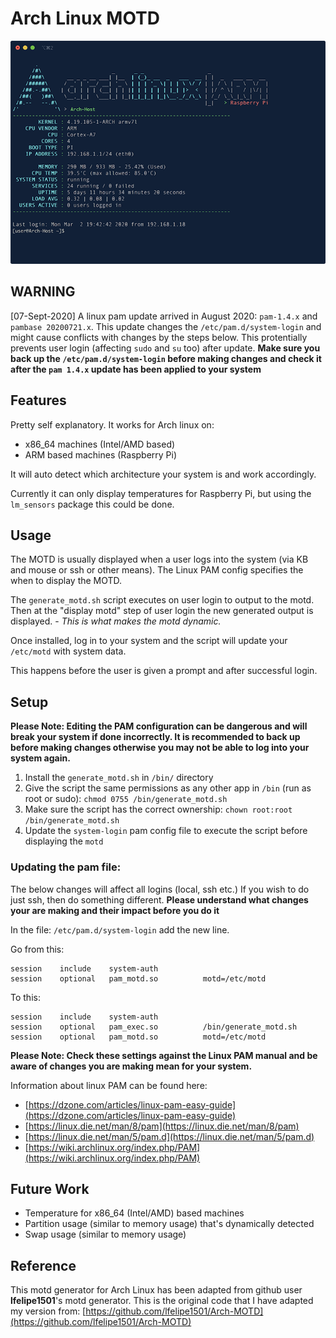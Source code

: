 # Arch Linux MOTD

![Screenshot of MOTD](screenshot/Arch-Host_motd.png)

## WARNING
[07-Sept-2020] A linux pam update arrived in August 2020: `pam-1.4.x` and `pambase 20200721.x`. This update changes the `/etc/pam.d/system-login` and might cause conflicts with changes by the steps below. This protentially prevents user login (affecting `sudo` and `su` too) after update. **Make sure you back up the `/etc/pam.d/system-login` before making changes and check it after the `pam 1.4.x` update has been applied to your system**

## Features
Pretty self explanatory. It works for Arch linux on:
-  x86_64 machines (Intel/AMD based)
-  ARM based machines (Raspberry Pi) 

It will auto detect which architecture your system is and work accordingly.

Currently it can only display temperatures for Raspberry Pi, but using the `lm_sensors` package this could be done.

## Usage
The MOTD is usually displayed when a user logs into the system (via KB and mouse or ssh or other means). The Linux PAM config specifies the when to display the MOTD. 

The `generate_motd.sh` script executes on user login to output to the motd. Then at the "display motd" step of user login the new generated output is displayed. - _This is what makes the motd dynamic._

Once installed, log in to your system and the script will update your `/etc/motd` with system data.

This happens before the user is given a prompt and after successful login.

## Setup

**Please Note: Editing the PAM configuration can be dangerous and will break your system if done incorrectly. It is recommended to back up before making changes otherwise you may not be able to log into your system again.**

1. Install the `generate_motd.sh` in `/bin/` directory
2. Give the script the same permissions as any other app in `/bin` (run as root or sudo): `chmod 0755 /bin/generate_motd.sh`
3. Make sure the script has the correct ownership: `chown root:root /bin/generate_motd.sh`
4. Update the `system-login` pam config file to execute the script before displaying the `motd`
  
### Updating the pam file:
The below changes will affect all logins (local, ssh etc.) If you wish to do just ssh, then do something different. **Please understand what changes your are making and their impact before you do it**

In the file: `/etc/pam.d/system-login` add the new line.

Go from this:
```
session    include    system-auth
session    optional   pam_motd.so          motd=/etc/motd
```
To this:
```
session    include    system-auth
session    optional   pam_exec.so          /bin/generate_motd.sh
session    optional   pam_motd.so          motd=/etc/motd
```

**Please Note: Check these settings against the Linux PAM manual and be aware of changes you are making mean for your system.**

Information about linux PAM can be found here:
- [https://dzone.com/articles/linux-pam-easy-guide](https://dzone.com/articles/linux-pam-easy-guide)
- [https://linux.die.net/man/8/pam](https://linux.die.net/man/8/pam)
- [https://linux.die.net/man/5/pam.d](https://linux.die.net/man/5/pam.d)
- [https://wiki.archlinux.org/index.php/PAM](https://wiki.archlinux.org/index.php/PAM)

## Future Work
- Temperature for x86_64 (Intel/AMD) based machines
- Partition usage (similar to memory usage) that's dynamically detected
- Swap usage (similar to memory usage)

## Reference
This motd generator for Arch Linux has been adapted from github user **lfelipe1501**'s motd generator. 
This is the original code that I have adapted my version from: [https://github.com/lfelipe1501/Arch-MOTD](https://github.com/lfelipe1501/Arch-MOTD)

